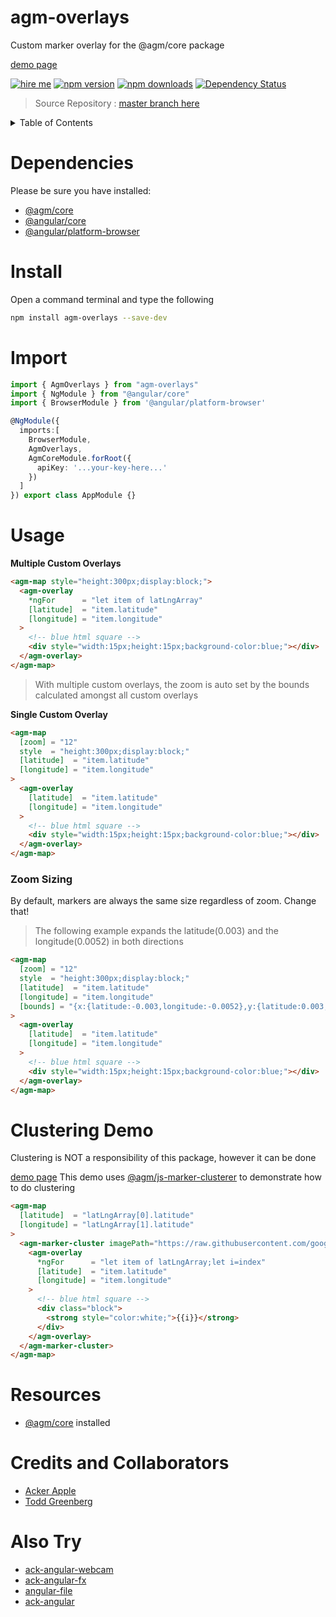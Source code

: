# agm-overlays
Custom marker overlay for the @agm/core package

[demo page](https://ackerapple.github.io/agm-overlays/)

[![hire me](https://ackerapple.github.io/resume/assets/images/hire-me-badge.svg)](https://ackerapple.github.io/resume/)
[![npm version](https://badge.fury.io/js/agm-overlays.svg)](http://badge.fury.io/js/agm-overlays)
[![npm downloads](https://img.shields.io/npm/dm/agm-overlays.svg)](https://npmjs.org/agm-overlays)
[![Dependency Status](https://david-dm.org/ackerapple/agm-overlays.svg)](https://david-dm.org/ackerapple/agm-overlays)

> Source Repository : [master branch here](https://github.com/AckerApple/agm-overlays/tree/master)

<details>
  <summary>Table of Contents</summary>

- [Dependencies](#dependencies)
- [Install](#install)
- [Import](#import)
- [Usage](#usage)
  - [Zoom Sizing](#zoom-sizing)
- [Clustering Demo](#clustering-demo)
- [Resources](#resources)
- [Credits and Collaborators](#credits-and-collaborators)
- [Also Try](#also-try)

</details>

# Dependencies

Please be sure you have installed:
- [@agm/core](https://www.npmjs.com/package/@agm/core)
- [@angular/core](https://www.npmjs.com/package/@angular/core)
- [@angular/platform-browser](https://www.npmjs.com/package/@angular/platform-browser)

# Install
Open a command terminal and type the following
```bash
npm install agm-overlays --save-dev
```

# Import
```typescript
import { AgmOverlays } from "agm-overlays"
import { NgModule } from "@angular/core"
import { BrowserModule } from '@angular/platform-browser'

@NgModule({
  imports:[
    BrowserModule,
    AgmOverlays,
    AgmCoreModule.forRoot({
      apiKey: '...your-key-here...'
    })
  ]
}) export class AppModule {}
```

# Usage
**Multiple Custom Overlays**
```html
<agm-map style="height:300px;display:block;">
  <agm-overlay
    *ngFor      = "let item of latLngArray"
    [latitude]  = "item.latitude"
    [longitude] = "item.longitude"
  >
    <!-- blue html square -->
    <div style="width:15px;height:15px;background-color:blue;"></div>
  </agm-overlay>
</agm-map>
```
> With multiple custom overlays, the zoom is auto set by the bounds calculated amongst all custom overlays

**Single Custom Overlay**
```html
<agm-map
  [zoom] = "12"
  style  = "height:300px;display:block;"
  [latitude]  = "item.latitude"
  [longitude] = "item.longitude"
>
  <agm-overlay
    [latitude]  = "item.latitude"
    [longitude] = "item.longitude"
  >
    <!-- blue html square -->
    <div style="width:15px;height:15px;background-color:blue;"></div>
  </agm-overlay>
</agm-map>
```

### Zoom Sizing
By default, markers are always the same size regardless of zoom. Change that!

> The following example expands the latitude(0.003) and the longitude(0.0052) in both directions

```html
<agm-map
  [zoom] = "12"
  style  = "height:300px;display:block;"
  [latitude]  = "item.latitude"
  [longitude] = "item.longitude"
  [bounds] = "{x:{latitude:-0.003,longitude:-0.0052},y:{latitude:0.003,longitude:0.0052}}"
>
  <agm-overlay
    [latitude]  = "item.latitude"
    [longitude] = "item.longitude"
  >
    <!-- blue html square -->
    <div style="width:15px;height:15px;background-color:blue;"></div>
  </agm-overlay>
</agm-map>
```


# Clustering Demo
Clustering is NOT a responsibility of this package, however it can be done

[demo page](https://ackerapple.github.io/agm-overlays/)
This demo uses [@agm/js-marker-clusterer](https://www.npmjs.com/package/@agm/js-marker-clusterer) to demonstrate how to do clustering

```html
<agm-map
  [latitude]  = "latLngArray[0].latitude"
  [longitude] = "latLngArray[1].latitude"
>
  <agm-marker-cluster imagePath="https://raw.githubusercontent.com/googlemaps/v3-utility-library/master/markerclustererplus/images/m">
    <agm-overlay
      *ngFor      = "let item of latLngArray;let i=index"
      [latitude]  = "item.latitude"
      [longitude] = "item.longitude"
    >
      <!-- blue html square -->
      <div class="block">
        <strong style="color:white;">{{i}}</strong>
      </div>
    </agm-overlay>
  </agm-marker-cluster>
</agm-map>
```


# Resources
- [@agm/core](https://www.npmjs.com/package/@agm/core) installed

# Credits and Collaborators
- [Acker Apple](https://github.com/AckerApple)
- [Todd Greenberg](https://github.com/tsgreenberg1217)

# Also Try
- [ack-angular-webcam](https://www.npmjs.com/package/ack-angular-webcam)
- [ack-angular-fx](https://www.npmjs.com/package/ack-angular-fx)
- [angular-file](https://www.npmjs.com/package/angular-file)
- [ack-angular](https://www.npmjs.com/package/ack-angular)
